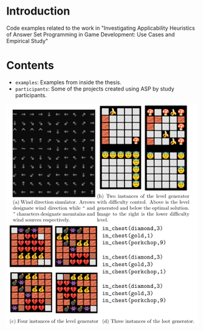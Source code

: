 # Introduction

Code examples related to the work in "Investigating Applicability Heuristics of Answer Set Programming in Game Development: Use Cases and Empirical Study"

# Contents

- `examples`: Examples from inside the thesis.
- `participants`: Some of the projects created using ASP by study participants.

![Participant project examples](./assets/participant-projects.png)
